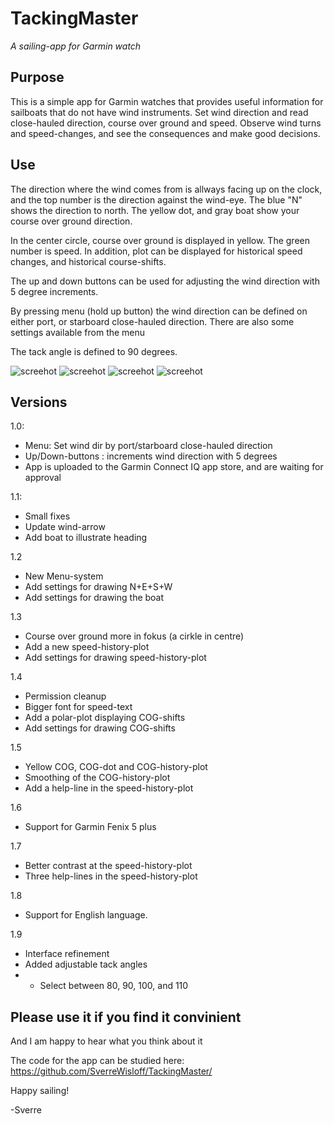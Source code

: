 # TackingMaster
_A sailing-app for Garmin watch_

## Purpose

This is a simple app for Garmin watches that provides useful information for sailboats that do not have wind instruments.
Set wind direction and read close-hauled direction, course over ground and speed.
Observe wind turns and speed-changes, and see the consequences and make good decisions.

## Use

The direction where the wind comes from is allways facing up on the clock, and the top number is the direction against the wind-eye. The blue "N" shows the direction to north. The yellow dot, and gray boat show your course over ground direction.

In the center circle, course over ground is displayed in yellow. The green number is speed. In addition, plot can be displayed for historical speed changes, and historical course-shifts.

The up and down buttons can be used for adjusting the wind direction with 5 degree increments.

By pressing menu (hold up button) the wind direction can be defined on either port, or starboard close-hauled direction. There are also some settings available from the menu

The tack angle is defined to 90 degrees.

![screehot](https://github.com/SverreWisloff/TackingMaster/blob/master/Screenshot/TackingMaster%20on%20watch%2015%20simple.jpg?raw=true)
![screehot](https://github.com/SverreWisloff/TackingMaster/blob/master/Screenshot/TackingMaster%20on%20watch%2015.jpg?raw=true)
![screehot](https://github.com/SverreWisloff/TackingMaster/blob/master/Screenshot/Menu%2012.png?raw=true)
![screehot](https://github.com/SverreWisloff/TackingMaster/blob/master/Screenshot/Settings%2012.png?raw=true)

## Versions

1.0: 
 - Menu: Set wind dir by port/starboard close-hauled direction
 - Up/Down-buttons : increments wind direction with 5 degrees
 - App is uploaded to the Garmin Connect IQ app store, and are waiting for approval
 
1.1:
 - Small fixes
 - Update wind-arrow
 - Add boat to illustrate heading
 
 1.2
 - New Menu-system
 - Add settings for drawing N+E+S+W 
 - Add settings for drawing the boat

 1.3
 - Course over ground more in fokus (a cirkle in centre)
 - Add a new speed-history-plot
 - Add settings for drawing speed-history-plot

1.4
 - Permission cleanup
 - Bigger font for speed-text 
 - Add a polar-plot displaying COG-shifts 
 - Add settings for drawing COG-shifts

1.5 
 - Yellow COG, COG-dot and COG-history-plot
 - Smoothing of the COG-history-plot
 - Add a help-line in the speed-history-plot

1.6
 - Support for Garmin Fenix 5 plus

1.7
 - Better contrast at the speed-history-plot
 - Three help-lines in the speed-history-plot 

1.8
 - Support for English language.

1.9
 - Interface refinement
 - Added adjustable tack angles
 - - Select between 80, 90, 100, and 110


## Please use it if you find it convinient

And I am happy to hear what you think about it

The code for the app can be studied here:
<a href="https://github.com/SverreWisloff/TackingMaster/">https://github.com/SverreWisloff/TackingMaster/</a>

Happy sailing!

-Sverre


